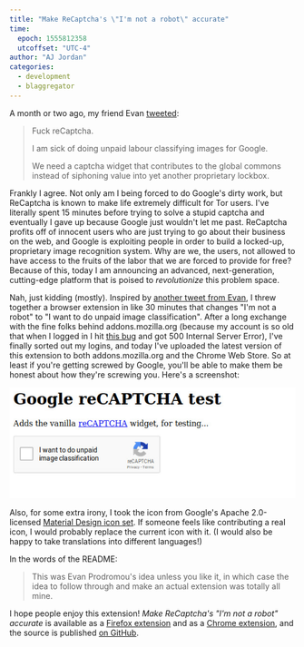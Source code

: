 ```yaml
---
title: "Make ReCaptcha's \"I'm not a robot\" accurate"
time:
  epoch: 1555812358
  utcoffset: "UTC-4"
author: "AJ Jordan"
categories:
  - development
  - blaggregator
---
```


A month or two ago, my friend Evan [tweeted][]:

> Fuck reCaptcha.
>
> I am sick of doing unpaid labour classifying images for Google.
>
> We need a captcha widget that contributes to the global commons instead of siphoning value into yet another proprietary lockbox.

Frankly I agree. Not only am I being forced to do Google's dirty work, but ReCaptcha is known to make life extremely difficult for Tor users. I've literally spent 15 minutes before trying to solve a stupid captcha and eventually I gave up because Google just wouldn't let me past. ReCaptcha profits off of innocent users who are just trying to go about their business on the web, and Google is exploiting people in order to build a locked-up, proprietary image recognition system. Why are we, the users, not allowed to have access to the fruits of the labor that we are forced to provide for free? Because of this, today I am announcing an advanced, next-generation, cutting-edge platform that is poised to _revolutionize_ this problem space.

Nah, just kidding (mostly). Inspired by [another tweet from Evan][tweet], I threw together a browser extension in like 30 minutes that changes "I'm not a robot" to "I want to do unpaid image classification". After a long exchange with the fine folks behind addons.mozilla.org (because my account is so old that when I logged in I hit [this bug](https://github.com/mozilla/addons-server/issues/8765) and got 500 Internal Server Error), I've finally sorted out my logins, and today I've uploaded the latest version of this extension to both addons.mozilla.org and the Chrome Web Store. So at least if you're getting screwed by Google, you'll be able to make them be honest about how they're screwing you. Here's a screenshot:

![Screenshot of a test page with Google ReCaptcha on it; "I'm not a robot" has been replaced with "I would like to do unpaid image classification"](/images/recaptcha-screenshot.jpg)

Also, for some extra irony, I took the icon from Google's Apache 2.0-licensed [Material Design icon set][iconset]. If someone feels like contributing a real icon, I would probably replace the current icon with it. (I would also be happy to take translations into different languages!)

In the words of the README:

> This was Evan Prodromou's idea unless you like it, in which case the idea to follow through and make an actual extension was totally all mine.

I hope people enjoy this extension! _Make ReCaptcha's "I'm not a robot" accurate_ is available as a [Firefox extension](https://addons.mozilla.org/en-US/firefox/addon/make-recaptcha-text-accurate/) and as a [Chrome extension](https://chrome.google.com/webstore/detail/make-recaptchas-im-not-a/olbjmgkbokabjfaelgogjjllpnfjgdoe), and the source is published [on GitHub][github].

 [tweeted]: https://twitter.com/evanpro/status/1098367574969077761
 [tweet]: https://twitter.com/evanpro/status/1098987608020008961
 [github]: https://github.com/strugee/recaptcha-unpaid-labor
 [iconset]: https://material.io/tools/icons/?search=image_search&icon=image_search&style=baseline
